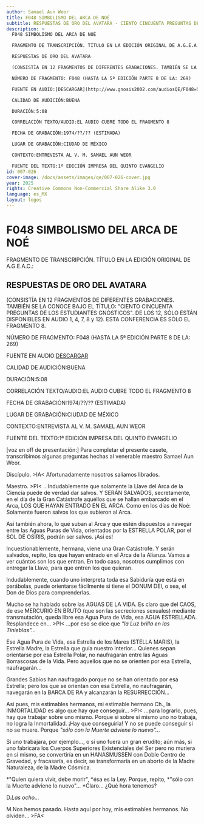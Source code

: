 ```yaml
---
author: Samael Aun Weor
title: F048 SIMBOLISMO DEL ARCA DE NOÉ
subtitle: RESPUESTAS DE ORO DEL AVATARA - CIENTO CINCUENTA PREGUNTAS DE LOS ESTUDIANTES GNÓSTICOS
description: >
  F048 SIMBOLISMO DEL ARCA DE NOÉ

  FRAGMENTO DE TRANSCRIPCIÓN. TÍTULO EN LA EDICIÓN ORIGINAL DE A.G.E.A.C.:

  RESPUESTAS DE ORO DEL AVATARA

  (CONSISTÍA EN 12 FRAGMENTOS DE DIFERENTES GRABACIONES. TAMBIÉN SE LA CONOCE BAJO EL TÍTULO: "CIENTO CINCUENTA PREGUNTAS DE LOS ESTUDIANTES GNÓSTICOS". DE LOS 12, SÓLO ESTÁN DISPONIBLES EN AUDIO 1, 4, 7, 8 y 12). ESTA CONFERENCIA ES SÓLO EL FRAGMENTO 8.

  NÚMERO DE FRAGMENTO: F048 (HASTA LA 5ª EDICIÓN PARTE 8 DE LA: 269)

  FUENTE EN AUDIO:[DESCARGAR](http://www.gnosis2002.com/audiosQE/F048=SIMBOLISMO-DEL-ARCA-DE-NOE.zip)

  CALIDAD DE AUDICIÓN:BUENA

  DURACIÓN:5:08

  CORRELACIÓN TEXTO/AUDIO:EL AUDIO CUBRE TODO EL FRAGMENTO 8

  FECHA DE GRABACIÓN:1974/??/?? (ESTIMADA)

  LUGAR DE GRABACIÓN:CIUDAD DE MÉXICO

  CONTEXTO:ENTREVISTA AL V. M. SAMAEL AUN WEOR

  FUENTE DEL TEXTO:1ª EDICIÓN IMPRESA DEL QUINTO EVANGELIO
id: 007-026
cover-image: /docs/assets/images/qe/007-026-cover.jpg
year: 2025
rights: Creative Commons Non-Commercial Share Alike 3.0
language: es_MX
layout: logos
---
```

# F048 SIMBOLISMO DEL ARCA DE NOÉ

FRAGMENTO DE TRANSCRIPCIÓN. TÍTULO EN LA EDICIÓN ORIGINAL DE A.G.E.A.C.:

## RESPUESTAS DE ORO DEL AVATARA

(CONSISTÍA EN 12 FRAGMENTOS DE DIFERENTES GRABACIONES. TAMBIÉN SE LA CONOCE BAJO EL TÍTULO: "CIENTO CINCUENTA PREGUNTAS DE LOS ESTUDIANTES GNÓSTICOS". DE LOS 12, SÓLO ESTÁN DISPONIBLES EN AUDIO 1, 4, 7, 8 y 12). ESTA CONFERENCIA ES SÓLO EL FRAGMENTO 8.

NÚMERO DE FRAGMENTO: F048 (HASTA LA 5ª EDICIÓN PARTE 8 DE LA: 269)

FUENTE EN AUDIO:[DESCARGAR](http://www.gnosis2002.com/audiosQE/F048=SIMBOLISMO-DEL-ARCA-DE-NOE.zip)

CALIDAD DE AUDICIÓN:BUENA

DURACIÓN:5:08

CORRELACIÓN TEXTO/AUDIO:EL AUDIO CUBRE TODO EL FRAGMENTO 8

FECHA DE GRABACIÓN:1974/??/?? (ESTIMADA)

LUGAR DE GRABACIÓN:CIUDAD DE MÉXICO

CONTEXTO:ENTREVISTA AL V. M. SAMAEL AUN WEOR

FUENTE DEL TEXTO:1ª EDICIÓN IMPRESA DEL QUINTO EVANGELIO

[voz en off de presentación:] Para completar el presente casete, transcribimos algunas preguntas hechas al venerable maestro Samael Aun Weor.

Discípulo. \>IA< Afortunadamente nosotros salíamos librados.

Maestro. \>PI< ...Indudablemente que solamente la Llave del Arca de la Ciencia puede de verdad dar salvos. Y SERÁN SALVADOS, secretamente, en el día de la Gran Catástrofe aquéllos que se hallan embarcado en el Arca, LOS QUE HAYAN ENTRADO EN EL ARCA. Como en los días de Noé: Solamente fueron salvos los que subieron al Arca.

Así también ahora, lo que suban al Arca y que estén dispuestos a navegar entre las Aguas Puras de Vida, orientados por la ESTRELLA POLAR, por el SOL DE OSIRIS, podrán ser salvos. ¡Así es!

Incuestionablemente, hermana, viene una Gran Catástrofe. Y serán salvados, repito, los que hayan entrado en el Arca de la Alianza. Vamos a ver cuántos son los que entran. En todo caso, nosotros cumplimos con entregar la Llave, para que entren los que quieran.

Indudablemente, cuando uno interpreta toda esa Sabiduría que está en parábolas, puede orientarse fácilmente si tiene el DONUM DEI, o sea, el Don de Dios para comprenderlas.

Mucho se ha hablado sobre las AGUAS DE LA VIDA. Es claro que del CAOS, de ese MERCURIO EN BRUTO (que son las secreciones sexuales) mediante transmutación, queda libre esa Agua Pura de Vida, esa AGUA ESTRELLADA. Resplandece en... \>PI< ...por eso se dice que *"la Luz brilla en las Tinieblas"...*

Ese Agua Pura de Vida, esa Estrella de los Mares (STELLA MARIS), la Estrella Madre, la Estrella que guía nuestro interior... Quienes sepan orientarse por esa Estrella Polar, no naufragarán entre las Aguas Borrascosas de la Vida. Pero aquellos que no se orienten por esa Estrella, naufragarán...

Grandes Sabios han naufragado porque no se han orientado por esa Estrella; pero los que se orientan con esa Estrella, no naufragarán, navegarán en la BARCA DE RA y alcanzarán la RESURRECCIÓN...

Así pues, mis estimables hermanos, mi estimable hermano Ch., la INMORTALIDAD es algo que hay que conseguir... \>PI< ...para lograrlo, pues, hay que trabajar sobre uno mismo. Porque si sobre sí mismo uno no trabaja, no logra la Inmortalidad. ¡Hay que conseguirla! Y no se puede conseguir si no se muere. Porque *"sólo con la Muerte adviene lo nuevo"...*

Si uno trabajara, por ejemplo..., o si uno fuera un gran erudito; aún más, si uno fabricara los Cuerpos Superiores Existenciales del Ser pero no muriera en sí mismo, se convertiría en un HANASMUSSEN con Doble Centro de Gravedad, y fracasaría, es decir, se transformaría en un aborto de la Madre Naturaleza, de la Madre Cósmica.

*"Quien quiera vivir, debe morir", *ésa es la Ley. Porque, repito, *"sólo con la Muerte adviene lo nuevo"... *Claro... ¿Qué hora tenemos?

D.*Las ocho...*

M.Nos hemos pasado. Hasta aquí por hoy, mis estimables hermanos. No olviden... \>FA<

